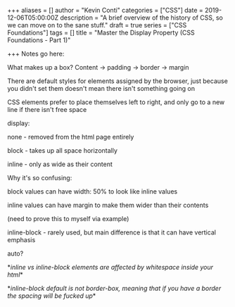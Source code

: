 +++
aliases = []
author = "Kevin Conti"
categories = ["CSS"]
date = 2019-12-06T05:00:00Z
description = "A brief overview of the history of CSS, so we can move on to the sane stuff."
draft = true
series = ["CSS Foundations"]
tags = []
title = "Master the Display Property (CSS Foundations - Part 1)"

+++
Notes go here: 

What makes up a box? Content -> padding -> border -> margin

There are default styles for elements assigned by the browser, just because you didn't set them doesn't mean there isn't something going on

CSS elements prefer to place themselves left to right, and only go to a new line if there isn't free space

display:

none - removed from the html page entirely

block - takes up all space horizontally

inline - only as wide as their content

Why it's so confusing:

block values can have width: 50% to look like inline values

inline values can have margin to make them wider than their contents

(need to prove this to myself via example)

inline-block - rarely used, but main difference is that it can have vertical emphasis

auto?

\**inline vs inline-block elements are affected by whitespace inside your html**

\**inline-block default is not border-box, meaning that if you have a border the spacing will be fucked up**